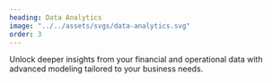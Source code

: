```yaml
---
heading: Data Analytics
image: "../../assets/svgs/data-analytics.svg"
order: 3
---
```


Unlock deeper insights from your financial and operational data with advanced modeling tailored to your business needs.
